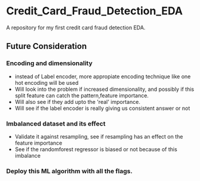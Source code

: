 # Credit_Card_Fraud_Detection_EDA
A repository for my first credit card fraud detection EDA.


## Future Consideration 
### Encoding and dimensionality
- instead of Label encoder, more appropiate encoding technique like one hot encoding will be used
- Will look into the problem if increased dimensionality, and possibly if this split feature can catch the pattern,feature importance.
- Will also see if they add upto the 'real' importance.
- Will see if the label encoder is really giving us consistent answer or not

### Imbalanced dataset and its effect
- Validate it against  resampling, see if resampling has an effect on the feature importance
- See if the randomforest regressor is biased or not because of this imbalance

### Deploy this ML algorithm with all the flags.
